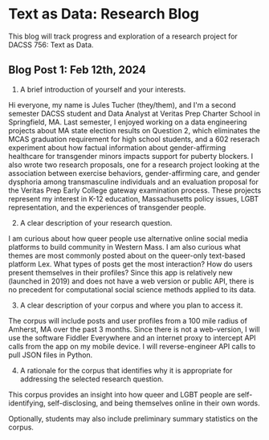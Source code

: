 # Text as Data: Research Blog

This blog will track progress and exploration of a research project for DACSS 756: Text as Data.

## Blog Post 1: Feb 12th, 2024

1. A brief introduction of yourself and your interests.

Hi everyone, my name is Jules Tucher (they/them), and I'm a second semester DACSS student and Data Analyst at Veritas Prep Charter School in Springfield, MA. Last semester, I enjoyed working on a data engineering projects about MA state election results on Question 2, which eliminates the MCAS graduation requirement for high school students, and a 602 reserach experiment about how factual information about gender-affirming healthcare for transgender minors impacts support for puberty blockers. I also wrote two research proposals, one for a research project looking at the association between exercise behaviors, gender-affirming care, and gender dysphoria among transmasculine individuals and an evaluation proposal for the Veritas Prep Early College gateway examination process. These projects represent my interest in K-12 education, Massachusetts policy issues, LGBT representation, and the experiences of transgender people.

2. A clear description of your research question.

I am curious about how queer people use alternative online social media platforms to build community in Western Mass. I am also curious what themes are most commonly posted about on the queer-only text-based platform Lex. What types of posts get the most interaction? How do users present themselves in their profiles? Since this app is relatively new (launched in 2019) and does not have a web version or public API, there is no precedent for computational social science methods applied to its data.

3. A clear description of your corpus and where you plan to access it.

The corpus will include posts and user profiles from a 100 mile radius of Amherst, MA over the past 3 months. Since there is not a web-version, I will use the software Fiddler Everywhere and an internet proxy to intercept API calls from the app on my mobile device. I will reverse-engineer API calls to pull JSON files in Python.

4. A rationale for the corpus that identifies why it is appropriate for addressing the selected research question.

This corpus provides an insight into how queer and LGBT people are self-identifying, self-disclosing, and being themselves online in their own words. 

Optionally, students may also include preliminary summary statistics on the corpus. 
